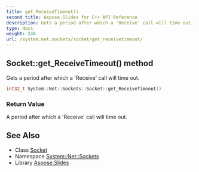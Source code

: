 ```yaml
---
title: get_ReceiveTimeout()
second_title: Aspose.Slides for C++ API Reference
description: Gets a period after which a 'Receive' call will time out.
type: docs
weight: 248
url: /system.net.sockets/socket/get_receivetimeout/
---
```

## Socket::get_ReceiveTimeout() method


Gets a period after which a 'Receive' call will time out.

```cpp
int32_t System::Net::Sockets::Socket::get_ReceiveTimeout()
```


### Return Value

A period after which a 'Receive' call will time out.

## See Also

* Class [Socket](../)
* Namespace [System::Net::Sockets](../../)
* Library [Aspose.Slides](../../../)